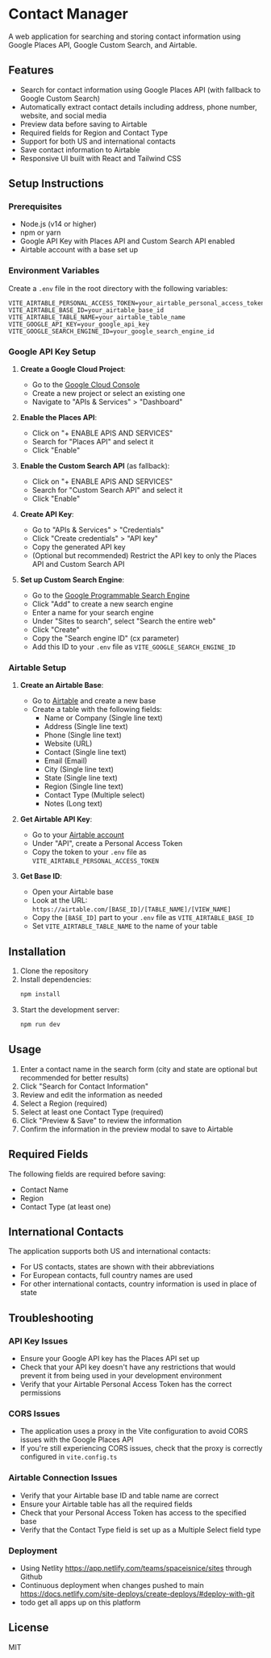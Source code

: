 # Contact Manager

A web application for searching and storing contact information using Google Places API, Google Custom Search, and Airtable.

## Features

- Search for contact information using Google Places API (with fallback to Google Custom Search)
- Automatically extract contact details including address, phone number, website, and social media
- Preview data before saving to Airtable
- Required fields for Region and Contact Type
- Support for both US and international contacts
- Save contact information to Airtable
- Responsive UI built with React and Tailwind CSS

## Setup Instructions

### Prerequisites

- Node.js (v14 or higher)
- npm or yarn
- Google API Key with Places API and Custom Search API enabled
- Airtable account with a base set up

### Environment Variables

Create a `.env` file in the root directory with the following variables:

```
VITE_AIRTABLE_PERSONAL_ACCESS_TOKEN=your_airtable_personal_access_token
VITE_AIRTABLE_BASE_ID=your_airtable_base_id
VITE_AIRTABLE_TABLE_NAME=your_airtable_table_name
VITE_GOOGLE_API_KEY=your_google_api_key
VITE_GOOGLE_SEARCH_ENGINE_ID=your_google_search_engine_id
```

### Google API Key Setup

1. **Create a Google Cloud Project**:
   - Go to the [Google Cloud Console](https://console.cloud.google.com/)
   - Create a new project or select an existing one
   - Navigate to "APIs & Services" > "Dashboard"

2. **Enable the Places API**:
   - Click on "+ ENABLE APIS AND SERVICES"
   - Search for "Places API" and select it
   - Click "Enable"

3. **Enable the Custom Search API** (as fallback):
   - Click on "+ ENABLE APIS AND SERVICES"
   - Search for "Custom Search API" and select it
   - Click "Enable"

4. **Create API Key**:
   - Go to "APIs & Services" > "Credentials"
   - Click "Create credentials" > "API key"
   - Copy the generated API key
   - (Optional but recommended) Restrict the API key to only the Places API and Custom Search API

5. **Set up Custom Search Engine**:
   - Go to the [Google Programmable Search Engine](https://programmablesearchengine.google.com/cse/all)
   - Click "Add" to create a new search engine
   - Enter a name for your search engine
   - Under "Sites to search", select "Search the entire web"
   - Click "Create"
   - Copy the "Search engine ID" (cx parameter)
   - Add this ID to your `.env` file as `VITE_GOOGLE_SEARCH_ENGINE_ID`

### Airtable Setup

1. **Create an Airtable Base**:
   - Go to [Airtable](https://airtable.com/) and create a new base
   - Create a table with the following fields:
     - Name or Company (Single line text)
     - Address (Single line text)
     - Phone (Single line text)
     - Website (URL)
     - Contact (Single line text)
     - Email (Email)
     - City (Single line text)
     - State (Single line text)
     - Region (Single line text)
     - Contact Type (Multiple select)
     - Notes (Long text)

2. **Get Airtable API Key**:
   - Go to your [Airtable account](https://airtable.com/account)
   - Under "API", create a Personal Access Token
   - Copy the token to your `.env` file as `VITE_AIRTABLE_PERSONAL_ACCESS_TOKEN`

3. **Get Base ID**:
   - Open your Airtable base
   - Look at the URL: `https://airtable.com/[BASE_ID]/[TABLE_NAME]/[VIEW_NAME]`
   - Copy the `[BASE_ID]` part to your `.env` file as `VITE_AIRTABLE_BASE_ID`
   - Set `VITE_AIRTABLE_TABLE_NAME` to the name of your table

## Installation

1. Clone the repository
2. Install dependencies:
   ```bash
   npm install
   ```
3. Start the development server:
   ```bash
   npm run dev
   ```

## Usage

1. Enter a contact name in the search form (city and state are optional but recommended for better results)
2. Click "Search for Contact Information"
3. Review and edit the information as needed
4. Select a Region (required)
5. Select at least one Contact Type (required)
6. Click "Preview & Save" to review the information
7. Confirm the information in the preview modal to save to Airtable

## Required Fields

The following fields are required before saving:
- Contact Name
- Region
- Contact Type (at least one)

## International Contacts

The application supports both US and international contacts:
- For US contacts, states are shown with their abbreviations
- For European contacts, full country names are used
- For other international contacts, country information is used in place of state

## Troubleshooting

### API Key Issues

- Ensure your Google API key has the Places API set up
- Check that your API key doesn't have any restrictions that would prevent it from being used in your development environment
- Verify that your Airtable Personal Access Token has the correct permissions


### CORS Issues

- The application uses a proxy in the Vite configuration to avoid CORS issues with the Google Places API
- If you're still experiencing CORS issues, check that the proxy is correctly configured in `vite.config.ts`

### Airtable Connection Issues

- Verify that your Airtable base ID and table name are correct
- Ensure your Airtable table has all the required fields
- Check that your Personal Access Token has access to the specified base
- Verify that the Contact Type field is set up as a Multiple Select field type

### Deployment

- Using Netlity https://app.netlify.com/teams/spaceisnice/sites through Github 
- Continuous deployment when changes pushed to main https://docs.netlify.com/site-deploys/create-deploys/#deploy-with-git
- todo get all apps up on this platform

## License

MIT